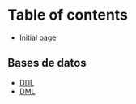 # Table of contents

* [Initial page](README.md)

## Bases de datos

* [DDL](bases-de-datos/ddl.md)
* [DML](bases-de-datos/dml.md)

